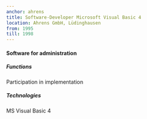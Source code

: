 ```yaml
---
anchor: ahrens
title: Software-Developer Microsoft Visual Basic 4
location: Ahrens GmbH, Lüdinghausen
from: 1995
till: 1998
---
```


#### Software for administration

##### Functions
Participation in implementation

##### Technologies
MS Visual Basic 4
